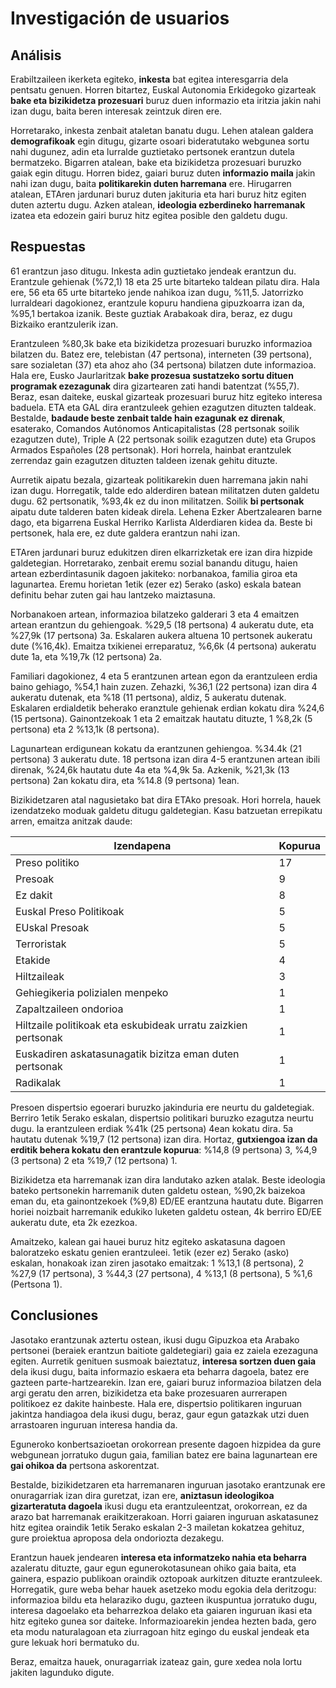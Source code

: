 # Investigación de usuarios

## Análisis

<!--
    Descripción del objetivo principal de vuestra investigación de usuarios: ¿qué hipótesis os disponéis a comprobar/refutar?

    Definición y justificación de las preguntas incluidas en el cuestionario, personas a las que lo habéis distribuido etc.
-->

Erabiltzaileen ikerketa egiteko, __inkesta__ bat egitea interesgarria dela pentsatu genuen. Horren bitartez, Euskal Autonomia Erkidegoko gizarteak __bake eta bizikidetza prozesuari__ buruz duen informazio eta iritzia jakin nahi izan dugu, baita beren interesak zeintzuk diren ere. 

Horretarako, inkesta zenbait ataletan banatu dugu. Lehen atalean galdera __demografikoak__ egin ditugu, gizarte osoari bideratutako webgunea sortu nahi dugunez, adin eta lurralde guztietako pertsonek erantzun dutela bermatzeko. Bigarren atalean, bake eta bizikidetza prozesuari buruzko gaiak egin ditugu. Horren bidez, gaiari buruz duten __informazio maila__ jakin nahi izan dugu, baita __politikarekin duten harremana__ ere. Hirugarren atalean, ETAren jardunari buruz duten jakituria eta hari buruz hitz egiten duten aztertu dugu. Azken atalean, __ideologia ezberdineko harremanak__ izatea eta edozein gairi buruz hitz egitea posible den galdetu dugu.

## Respuestas

<!--
    Respuestas obtenidas en vuestro cuestionario.
-->

61 erantzun jaso ditugu. Inkesta adin guztietako jendeak erantzun du. Erantzule gehienak (%72,1) 18 eta 25 urte bitarteko taldean pilatu dira. Hala ere, 56 eta 65 urte bitarteko jende nahikoa izan dugu, %11,5. Jatorrizko lurraldeari dagokionez, erantzule kopuru handiena gipuzkoarra izan da, %95,1 bertakoa izanik. Beste guztiak Arabakoak dira, beraz, ez dugu Bizkaiko erantzulerik izan. 

Erantzuleen %80,3k bake eta bizikidetza prozesuari buruzko informazioa bilatzen du. Batez ere, telebistan (47 pertsona), interneten (39 pertsona), sare sozialetan (37) eta ahoz aho (34 pertsona) bilatzen dute informazioa. Hala ere, Eusko Jaurlaritzak __bake prozesua sustatzeko sortu dituen programak ezezagunak__ dira gizartearen zati handi batentzat (%55,7). Beraz, esan daiteke, euskal gizarteak prozesuari buruz hitz egiteko interesa baduela. 
ETA eta GAL dira erantzuleek gehien ezagutzen dituzten taldeak. Bestalde, __badaude beste zenbait talde hain ezagunak ez direnak__, esaterako, Comandos Autónomos Anticapitalistas (28 pertsonak soilik ezagutzen dute), Triple A (22 pertsonak soilik ezagutzen dute) eta Grupos Armados Españoles (28 pertsonak). Hori horrela, hainbat erantzulek zerrendaz gain ezagutzen dituzten taldeen izenak gehitu dituzte. 

Aurretik aipatu bezala, gizarteak politikarekin duen harremana jakin nahi izan dugu. Horregatik, talde edo alderdiren batean militatzen duten galdetu dugu. 62 pertsonatik, %93,4k ez du inon militatzen. Soilik __bi pertsonak__ aipatu dute talderen baten kideak direla. Lehena Ezker Abertzalearen barne dago, eta bigarrena Euskal Herriko Karlista Alderdiaren kidea da. Beste bi pertsonek, hala ere, ez dute galdera erantzun nahi izan. 

ETAren jardunari buruz edukitzen diren elkarrizketak ere izan dira hizpide galdetegian. Horretarako, zenbait eremu sozial banandu ditugu, haien artean ezberdintasunik dagoen jakiteko: norbanakoa, familia giroa eta lagunartea. Eremu horietan 1etik (ezer ez) 5erako (asko) eskala batean definitu behar zuten gai hau lantzeko maiztasuna.

Norbanakoen artean, informazioa bilatzeko galderari 3 eta 4 emaitzen artean erantzun du gehiengoak. %29,5 (18 pertsona) 4 aukeratu dute, eta %27,9k (17 pertsona) 3a. Eskalaren aukera altuena 10 pertsonek aukeratu dute (%16,4k). Emaitza txikienei erreparatuz, %6,6k (4 pertsona) aukeratu dute 1a, eta %19,7k (12 pertsona) 2a.

Familiari dagokionez, 4 eta 5 erantzunen artean egon da erantzuleen erdia baino gehiago, %54,1 hain zuzen. Zehazki, %36,1 (22 pertsona) izan dira 4 aukeratu dutenak, eta %18 (11 pertsona), aldiz, 5 aukeratu dutenak. Eskalaren erdialdetik beherako eranztule gehienak erdian kokatu dira %24,6 (15 pertsona). Gainontzekoak 1 eta 2 emaitzak hautatu dituzte, 1 %8,2k (5 pertsona) eta 2 %13,1k (8 pertsona).

Lagunartean erdigunean kokatu da erantzunen gehiengoa. %34.4k (21 pertsona) 3 aukeratu dute. 18 pertsona izan dira 4-5 erantzunen artean ibili direnak, %24,6k hautatu dute 4a eta %4,9k 5a. Azkenik, %21,3k (13 pertsona) 2an kokatu dira, eta %14.8 (9 pertsona) 1ean. 

Bizikidetzaren atal nagusietako bat dira ETAko presoak. Hori horrela, hauek izendatzeko moduak galdetu ditugu galdetegian. Kasu batzuetan errepikatu arren, emaitza anitzak daude:

Izendapena | Kopurua
------------|----------
Preso politiko | 17
Presoak | 9
Ez dakit | 8
Euskal Preso Politikoak | 5
EUskal Presoak | 5
Terroristak | 5
Etakide | 4
Hiltzaileak | 3
Gehiegikeria polizialen menpeko | 1
Zapaltzaileen ondorioa | 1
Hiltzaile politikoak eta eskubideak urratu zaizkien pertsonak | 1
Euskadiren askatasunagatik bizitza eman duten pertsonak | 1
Radikalak | 1

Presoen dispertsio egoerari buruzko jakinduria ere neurtu du galdetegiak. Berriro 1etik 5erako eskalan, dispertsio politikari buruzko ezagutza neurtu dugu. Ia erantzuleen erdiak %41k (25 pertsona) 4ean kokatu dira. 5a hautatu dutenak %19,7 (12 pertsona) izan dira. Hortaz, __gutxiengoa izan da erditik behera kokatu den erantzule kopurua__: %14,8 (9 pertsona)  3, %4,9 (3 pertsona) 2 eta %19,7 (12 pertsona) 1.

Bizikidetza eta harremanak izan dira landutako azken atalak. Beste ideologia bateko pertsonekin harremanik duten galdetu ostean, %90,2k baizekoa eman du, eta gainontzekoek (%9,8) ED/EE erantzuna hautatu dute. Bigarren horiei noizbait harremanik edukiko luketen galdetu ostean, 4k berriro ED/EE aukeratu dute, eta 2k ezezkoa. 

Amaitzeko, kalean gai hauei buruz hitz egiteko askatasuna dagoen baloratzeko eskatu genien erantzuleei. 1etik (ezer ez) 5erako (asko) eskalan, honakoak izan ziren jasotako emaitzak: 1 %13,1 (8 pertsona), 2 %27,9 (17 pertsona), 3 %44,3 (27 pertsona), 4 %13,1 (8 pertsona), 5 %1,6 (Pertsona 1).


## Conclusiones

<!--
    Interpretación o conclusiones extraídas de las respuestas obtenidas a vuestro cuestionario.
-->

Jasotako erantzunak aztertu ostean, ikusi dugu Gipuzkoa eta Arabako pertsonei (beraiek erantzun baitiote galdetegiari) gaia ez zaiela ezezaguna egiten. Aurretik genituen susmoak baieztatuz, __interesa sortzen duen gaia__ dela ikusi dugu, baita informazio eskaera eta beharra dagoela, batez ere gazteen parte-hartzearekin. Izan ere, gaiari buruz informazioa bilatzen dela argi geratu den arren, bizikidetza eta bake prozesuaren aurrerapen politikoez ez dakite hainbeste. Hala ere, dispertsio politikaren inguruan jakintza handiagoa dela ikusi dugu, beraz, gaur egun gatazkak utzi duen arrastoaren inguruan interesa handia da.

Eguneroko konbertsazioetan orokorrean presente dagoen hizpidea da gure webgunean jorratuko dugun gaia, familian batez ere baina lagunartean ere __gai ohikoa da__ pertsona askorentzat. 

Bestalde, bizikidetzaren eta harremanaren inguruan jasotako erantzunak ere onuragarriak izan dira guretzat, izan ere, __aniztasun ideologikoa gizarteratuta dagoela__ ikusi dugu eta erantzuleentzat, orokorrean, ez da arazo bat harremanak eraikitzerakoan. Horri gaiaren inguruan askatasunez hitz egitea oraindik 1etik 5erako eskalan 2-3 mailetan kokatzea gehituz, gure proiektua aproposa dela ondoriozta dezakegu. 

Erantzun hauek jendearen __interesa eta informatzeko nahia eta beharra__ azaleratu dituzte, gaur egun egunerokotasunean ohiko gaia baita, eta gainera, espazio publikoan oraindik oztopoak aurkitzen dituzte erantzuleek. Horregatik, gure weba behar hauek asetzeko modu egokia dela deritzogu: informazioa bildu eta helaraziko dugu, gazteen ikuspuntua jorratuko dugu, interesa dagoelako eta beharrezkoa delako eta gaiaren inguruan ikasi eta hitz egiteko gunea sor daiteke. Informazioarekin jendea hezten bada, gero eta modu naturalagoan eta ziurragoan hitz egingo du euskal jendeak eta gure lekuak hori bermatuko du.

Beraz, emaitza hauek, onuragarriak izateaz gain, gure xedea nola lortu jakiten lagunduko digute. 
